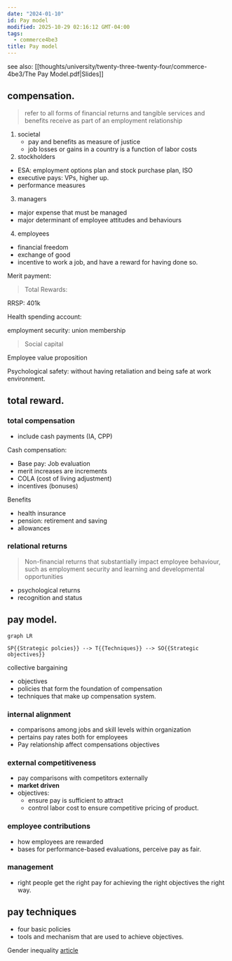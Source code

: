 ```yaml
---
date: "2024-01-10"
id: Pay model
modified: 2025-10-29 02:16:12 GMT-04:00
tags:
  - commerce4be3
title: Pay model
---
```


see also: [[thoughts/university/twenty-three-twenty-four/commerce-4be3/The Pay Model.pdf|Slides]]

## compensation.

> refer to all forms of financial returns and tangible services and benefits receive as part of an employment relationship

1. societal
   - pay and benefits as measure of justice
   - job losses or gains in a country is a function of labor costs
2. stockholders

- ESA: employment options plan and stock purchase plan, ISO
- executive pays: VPs, higher up.
- performance measures

3. managers

- major expense that must be managed
- major determinant of employee attitudes and behaviours

4. employees

- financial freedom
- exchange of good
- incentive to work a job, and have a reward for having done so.

Merit payment:

> Total Rewards:

RRSP: 401k

Health spending account:

employment security: union membership

> Social capital

Employee value proposition

Psychological safety: without having retaliation and being safe at work environment.

## total reward.

### total compensation

- include cash payments (IA, CPP)

Cash compensation:

- Base pay: Job evaluation
- merit increases are increments
- COLA (cost of living adjustment)
- incentives (bonuses)

Benefits

- health insurance
- pension: retirement and saving
- allowances

### relational returns

> Non-financial returns that substantially impact employee behaviour, such as employment security and learning and developmental opportunities

- psychological returns
- recognition and status

## pay model.

```mermaid
graph LR

SP{{Strategic polcies}} --> T{{Techniques}} --> SO{{Strategic objectives}}
```

collective bargaining

- objectives
- policies that form the foundation of compensation
- techniques that make up compensation system.

### internal alignment

- comparisons among jobs and skill levels within organization
- pertains pay rates both for employees
- Pay relationship affect compensations objectives

### external competitiveness

- pay comparisons with competitors externally
- **market driven**
- objectives:
  - ensure pay is sufficient to attract
  - control labor cost to ensure competitive pricing of product.

### employee contributions

- how employees are rewarded
- bases for performance-based evaluations, perceive pay as fair.

### management

- right people get the right pay for achieving the right objectives the right way.

## pay techniques

- four basic policies
- tools and mechanism that are used to achieve objectives.

Gender inequality [article](https://web.archive.org/web/20230602214140/https://www.theglobeandmail.com/business/careers/article-not-a-single-large-public-canadian-firm-has-closed-the-gender-pay-gap/)
